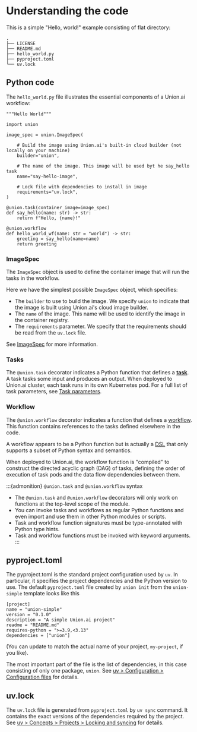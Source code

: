 # Understanding the code

This is a simple "Hello, world!" example consisting of flat directory:

```{code-block} shell
.
├── LICENSE
├── README.md
├── hello_world.py
├── pyproject.toml
└── uv.lock
```

## Python code

The `hello_world.py` file illustrates the essential components of a Union.ai workflow:

```{code-block} python
"""Hello World"""

import union

image_spec = union.ImageSpec(

    # Build the image using Union.ai's built-in cloud builder (not locally on your machine)
    builder="union",

    # The name of the image. This image will be used byt he say_hello task
    name="say-hello-image",

    # Lock file with dependencies to install in image
    requirements="uv.lock",
)

@union.task(container_image=image_spec)
def say_hello(name: str) -> str:
    return f"Hello, {name}!"

@union.workflow
def hello_world_wf(name: str = "world") -> str:
    greeting = say_hello(name=name)
    return greeting
```

### ImageSpec

The `ImageSpec` object is used to define the container image that will run the tasks in the workflow.

Here we have the simplest possible `ImageSpec` object, which specifies:

* The `builder` to use to build the image. We specify `union` to indicate that the image is built using Union.ai's cloud image builder.
* The `name` of the image. This name will be used to identify the image in the container registry.
* The `requirements` parameter. We specify that the requirements should be read from the `uv.lock` file.

See [ImageSpec](../development-cycle/image-spec.md) for more information.


### Tasks

The `@union.task` decorator indicates a Python function that defines a [**task**](../core-concepts/tasks/index.md).
A task tasks some input and produces an output.
When deployed to Union.ai cluster, each task runs in its own Kubernetes pod.
For a full list of task parameters, see [Task parameters](../core-concepts/tasks/task-parameters.md).


### Workflow

The `@union.workflow` decorator indicates a function that defines a [workflow](../core-concepts/workflows/index.md).
This function contains references to the tasks defined elsewhere in the code.

A workflow appears to be a Python function but is actually a [DSL](https://en.wikipedia.org/wiki/Domain-specific_language) that only supports a subset of Python syntax and semantics.

When deployed to Union.ai, the workflow function is "compiled" to construct the directed acyclic graph (DAG) of tasks, defining the order of execution of task pods and the data flow dependencies between them.

:::{admonition} `@union.task` and `@union.workflow` syntax
* The `@union.task` and `@union.workflow` decorators will only work on functions at the top-level scope of the module.
* You can invoke tasks and workflows as regular Python functions and even import and use them in other Python modules or scripts.
* Task and workflow function signatures must be type-annotated with Python type hints.
* Task and workflow functions must be invoked with keyword arguments.
:::


## pyproject.toml

The pyproject.toml is the standard project configuration used by `uv`.
In particular, it specifies the project dependencies and the Python version to use.
The default `pyproject.toml` file created by `union init` from the `union-simple` template looks like this


```{code-block} toml
[project]
name = "union-simple"
version = "0.1.0"
description = "A simple Union.ai project"
readme = "README.md"
requires-python = ">=3.9,<3.13"
dependencies = ["union"]
```

(You can update to match the actual name of your project, `my-project`, if you like).

The most important part of the file is the list of dependencies, in this case consisting of only one package, `union`.
See [uv > Configuration > Configuration files](https://docs.astral.sh/uv/configuration/files/) for details.

## uv.lock

The `uv.lock` file is generated from `pyproject.toml` by `uv sync` command.
It contains the exact versions of the dependencies required by the project.
See [uv > Concepts > Projects > Locking and syncing](https://docs.astral.sh/uv/concepts/projects/sync/) for details.
